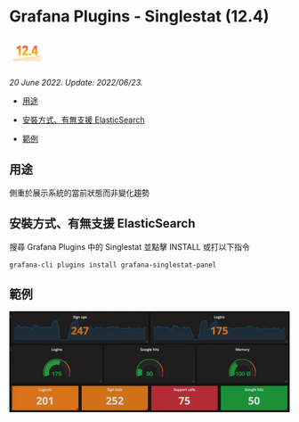 # Grafana Plugins - Singlestat (12.4)

![img](single_stat_icon.png)

*20 June 2022. Update: 2022/06/23.*

* [用途](#use)

* [安裝方式、有無支援 ElasticSearch](#install)

* [範例](#example)

<h2 id="use">用途</h2>

側重於展示系統的當前狀態而非變化趨勢

<h2 id="install">安裝方式、有無支援 ElasticSearch</h2>

搜尋 Grafana Plugins 中的 Singlestat 並點擊 INSTALL 或打以下指令

    grafana-cli plugins install grafana-singlestat-panel

<h2 id="example">範例</h2>

![img](singlestat.png)

